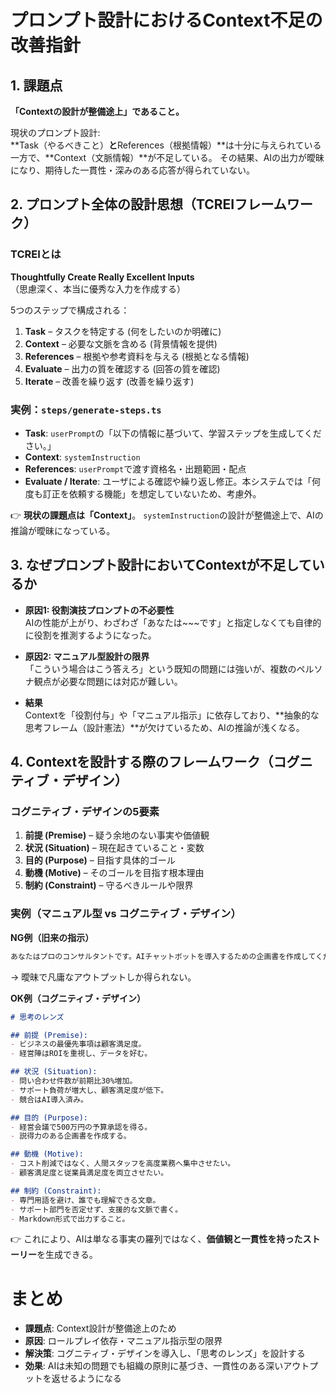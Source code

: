 # プロンプト設計におけるContext不足の改善指針

## 1. 課題点

**「Contextの設計が整備途上」であること。**

現状のプロンプト設計:</br>
\*\*Task（やるべきこと）**と**References（根拠情報）\*\*は十分に与えられている一方で、\*\*Context（文脈情報）\*\*が不足している。
その結果、AIの出力が曖昧になり、期待した一貫性・深みのある応答が得られていない。

## 2. プロンプト全体の設計思想（TCREIフレームワーク）

### TCREIとは

**Thoughtfully Create Really Excellent Inputs**</br>
（思慮深く、本当に優秀な入力を作成する）

5つのステップで構成される：

1. **Task** – タスクを特定する (何をしたいのか明確に)
2. **Context** – 必要な文脈を含める (背景情報を提供)
3. **References** – 根拠や参考資料を与える (根拠となる情報)
4. **Evaluate** – 出力の質を確認する (回答の質を確認)
5. **Iterate** – 改善を繰り返す (改善を繰り返す)

### 実例：`steps/generate-steps.ts`

* **Task**:
  `userPrompt`の「以下の情報に基づいて、学習ステップを生成してください。」
* **Context**:
  `systemInstruction`
* **References**:
  `userPrompt`で渡す資格名・出題範囲・配点
* **Evaluate / Iterate**:
  ユーザによる確認や繰り返し修正。本システムでは「何度も訂正を依頼する機能」を想定していないため、考慮外。

👉 **現状の課題点は「Context」**。
`systemInstruction`の設計が整備途上で、AIの推論が曖昧になっている。

## 3. なぜプロンプト設計においてContextが不足しているか

* **原因1: 役割演技プロンプトの不必要性**</br>
  AIの性能が上がり、わざわざ「あなたは~~~です」と指定しなくても自律的に役割を推測するようになった。

* **原因2: マニュアル型設計の限界**</br>
  「こういう場合はこう答えろ」という既知の問題には強いが、複数のペルソナ観点が必要な問題には対応が難しい。

* **結果**</br>
  Contextを「役割付与」や「マニュアル指示」に依存しており、\*\*抽象的な思考フレーム（設計憲法）\*\*が欠けているため、AIの推論が浅くなる。

## 4. Contextを設計する際のフレームワーク（コグニティブ・デザイン）

### コグニティブ・デザインの5要素

1. **前提 (Premise)** – 疑う余地のない事実や価値観
2. **状況 (Situation)** – 現在起きていること・変数
3. **目的 (Purpose)** – 目指す具体的ゴール
4. **動機 (Motive)** – そのゴールを目指す根本理由
5. **制約 (Constraint)** – 守るべきルールや限界

### 実例（マニュアル型 vs コグニティブ・デザイン）

**NG例（旧来の指示）**

```md
あなたはプロのコンサルタントです。AIチャットボットを導入するための企画書を作成してください。
```

→ 曖昧で凡庸なアウトプットしか得られない。

**OK例（コグニティブ・デザイン）**

```md
# 思考のレンズ

## 前提 (Premise):
- ビジネスの最優先事項は顧客満足度。
- 経営陣はROIを重視し、データを好む。

## 状況 (Situation):
- 問い合わせ件数が前期比30%増加。
- サポート負荷が増大し、顧客満足度が低下。
- 競合はAI導入済み。

## 目的 (Purpose):
- 経営会議で500万円の予算承認を得る。
- 説得力のある企画書を作成する。

## 動機 (Motive):
- コスト削減ではなく、人間スタッフを高度業務へ集中させたい。
- 顧客満足度と従業員満足度を両立させたい。

## 制約 (Constraint):
- 専門用語を避け、誰でも理解できる文章。
- サポート部門を否定せず、支援的な文脈で書く。
- Markdown形式で出力すること。
```

👉 これにより、AIは単なる事実の羅列ではなく、**価値観と一貫性を持ったストーリー**を生成できる。

# まとめ

* **課題点**: Context設計が整備途上のため
* **原因**: ロールプレイ依存・マニュアル指示型の限界
* **解決策**: コグニティブ・デザインを導入し、「思考のレンズ」を設計する
* **効果**: AIは未知の問題でも組織の原則に基づき、一貫性のある深いアウトプットを返せるようになる